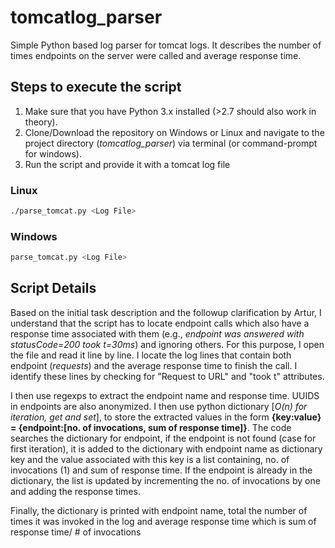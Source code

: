 # tomcatlog_parser
Simple Python based log parser for tomcat logs. It describes the number of times endpoints on the server were called and average response time.

## Steps to execute the script
1. Make sure that you have Python 3.x installed (>2.7 should also work in theory).
2. Clone/Download the repository on Windows or Linux and navigate to the project directory (*tomcatlog_parser*) via terminal (or command-prompt for windows).
3. Run the script and provide it with a tomcat log file

### Linux
```bash
./parse_tomcat.py <Log File>
```
### Windows
```bash
parse_tomcat.py <Log File>
```

## Script Details
Based on the initial task description and the followup clarification by Artur, I understand that the script has to locate endpoint calls which also have a response time associated with them (e.g., *endpoint was answered with statusCode=200 took t=30ms*) and ignoring others. For this purpose, I open the file and read it line by line. I locate the log lines that contain both endpoint (*requests*) and the average response time to finish the call. I identify these lines by checking for "Request to URL" and "took t" attributes.

I then use regexps to extract the endpoint name and response time. UUIDS in endpoints are also anonymized. I then use python dictionary [*O(n) for iteration, get and set*], to store the extracted values in the form **{key:value} = {endpoint:[no. of invocations, sum of response time]}**. The code searches the dictionary for endpoint, if the endpoint is not found (case for first iteration), it is added to the dictionary with endpoint name as dictionary key and the value associated with this key is a list containing, no. of invocations (1) and sum of response time. If the endpoint is already in the dictionary, the list is updated by incrementing the no. of invocations by one and adding the response times. 

Finally, the dictionary is printed with endpoint name, total the number of times it was invoked in the log and average response time which is sum of response time/ # of invocations



 
